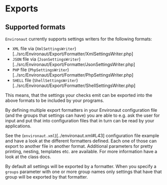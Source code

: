 # Exports

## Supported formats

`Environaut` currently supports settings writers for the following formats:

- `XML` file via (`XmlSettingsWriter`)[../src/Environaut/Export/Formatter/XmlSettingsWriter.php]
- `JSON` file via (`JsonSettingsWriter`)[../src/Environaut/Export/Formatter/JsonSettingsWriter.php]
- `PHP` file (`PhpSettingsWriter`)[../src/Environaut/Export/Formatter/PhpSettingsWriter.php]
- `SHELL` file (`ShellSettingsWriter`)[../src/Environaut/Export/Formatter/ShellSettingsWriter.php]

This means, that the settings your checks emit can be exported into the above
formats to be included by your programs.

By defining multiple export formatters in your Environaut configuration file (and
the groups that settings can have) you are able to e.g. ask the user for input and
put that into configuration files that in turn can be read by your applications.

See the (`environaut.xml`)[../environaut.xml#L43] configuration file example and
have a look at the different formatters defined. Each one of those can export to
another file in another format. Additional parameters for pretty printing, nesting,
templates etc. are available. For more information have a look at the class docs.

By default all settings will be exported by a formatter. When you specify a `groups`
parameter with one or more group names only settings that have that group will be
exported by that formatter.
